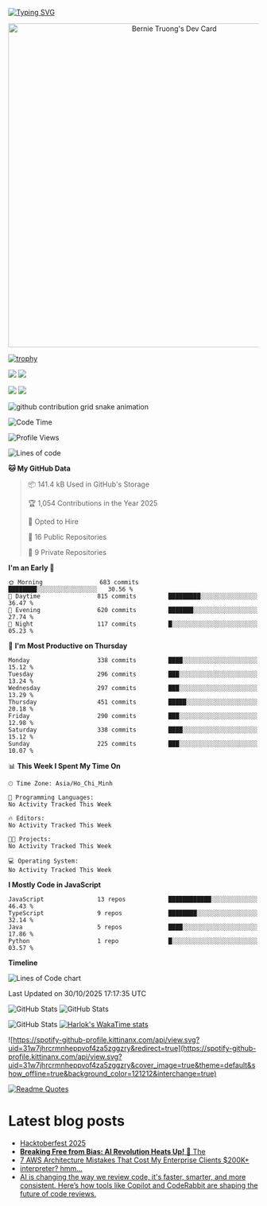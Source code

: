 [![Typing SVG](https://readme-typing-svg.demolab.com?font=Fira+Code&pause=1000&color=F37022&center=true&vCenter=true&random=true&width=435&lines=A+Senior+Student+at+FPT+University;A+Member+of+Japanese+Software+Club;A+Passionate+and+Curiosity+Developer)](https://git.io/typing-svg)

<div align="center">
   <a href="https://app.daily.dev/bernietruong">
      <img src="./devcard.png" width="652" alt="Bernie Truong's Dev Card"/>
   </a>
</div>

[![trophy](https://github-profile-trophy.vercel.app/?username=i-am-truong&theme=buddhism)](https://github.com/ryo-ma/github-profile-trophy)

![](https://raw.githubusercontent.com/i-am-truong/i-am-truong/master/generated/languages.svg#gh-dark-mode-only)
![](https://raw.githubusercontent.com/i-am-truong/i-am-truong/master/generated/overview.svg#gh-dark-mode-only)

![](https://raw.githubusercontent.com/i-am-truong/i-am-truong/master/generated/overview.svg#gh-light-mode-only)
![](https://raw.githubusercontent.com/i-am-truong/i-am-truong/master/generated/languages.svg#gh-light-mode-only)

<picture>
  <source
    media="(prefers-color-scheme: dark)"
    srcset="https://raw.githubusercontent.com/i-am-truong/i-am-truong/output/github-contribution-grid-snake-dark.svg"
  />
  <source
    media="(prefers-color-scheme: light)"
    srcset="https://raw.githubusercontent.com/i-am-truong/i-am-truong/output/github-contribution-grid-snake.svg"
  />
  <img
    alt="github contribution grid snake animation"
    src="https://raw.githubusercontent.com/i-am-truong/i-am-truong/output/github-contribution-grid-snake.svg"
  />
</picture>

<!--START_SECTION:waka-->
![Code Time](http://img.shields.io/badge/Code%20Time-14%20hrs%2031%20mins-blue)

![Profile Views](http://img.shields.io/badge/Profile%20Views-0-blue)

![Lines of code](https://img.shields.io/badge/From%20Hello%20World%20I%27ve%20Written-763.7%20thousand%20lines%20of%20code-blue)

**🐱 My GitHub Data** 

> 📦 141.4 kB Used in GitHub's Storage 
 > 
> 🏆 1,054 Contributions in the Year 2025
 > 
> 💼 Opted to Hire
 > 
> 📜 16 Public Repositories 
 > 
> 🔑 9 Private Repositories 
 > 
**I'm an Early 🐤** 

```text
🌞 Morning                683 commits         ████████░░░░░░░░░░░░░░░░░   30.56 % 
🌆 Daytime                815 commits         █████████░░░░░░░░░░░░░░░░   36.47 % 
🌃 Evening                620 commits         ███████░░░░░░░░░░░░░░░░░░   27.74 % 
🌙 Night                  117 commits         █░░░░░░░░░░░░░░░░░░░░░░░░   05.23 % 
```
📅 **I'm Most Productive on Thursday** 

```text
Monday                   338 commits         ████░░░░░░░░░░░░░░░░░░░░░   15.12 % 
Tuesday                  296 commits         ███░░░░░░░░░░░░░░░░░░░░░░   13.24 % 
Wednesday                297 commits         ███░░░░░░░░░░░░░░░░░░░░░░   13.29 % 
Thursday                 451 commits         █████░░░░░░░░░░░░░░░░░░░░   20.18 % 
Friday                   290 commits         ███░░░░░░░░░░░░░░░░░░░░░░   12.98 % 
Saturday                 338 commits         ████░░░░░░░░░░░░░░░░░░░░░   15.12 % 
Sunday                   225 commits         ███░░░░░░░░░░░░░░░░░░░░░░   10.07 % 
```


📊 **This Week I Spent My Time On** 

```text
🕑︎ Time Zone: Asia/Ho_Chi_Minh

💬 Programming Languages: 
No Activity Tracked This Week

🔥 Editors: 
No Activity Tracked This Week

🐱‍💻 Projects: 
No Activity Tracked This Week

💻 Operating System: 
No Activity Tracked This Week
```

**I Mostly Code in JavaScript** 

```text
JavaScript               13 repos            ████████████░░░░░░░░░░░░░   46.43 % 
TypeScript               9 repos             ████████░░░░░░░░░░░░░░░░░   32.14 % 
Java                     5 repos             ████░░░░░░░░░░░░░░░░░░░░░   17.86 % 
Python                   1 repo              █░░░░░░░░░░░░░░░░░░░░░░░░   03.57 % 
```



**Timeline**

![Lines of Code chart](https://raw.githubusercontent.com/i-am-truong/i-am-truong/master/assets/bar_graph.png)


 Last Updated on 30/10/2025 17:17:35 UTC
<!--END_SECTION:waka-->

![GitHub Stats](https://github-readme-stats.vercel.app/api?username=i-am-truong&show=reviews,discussions_started,discussions_answered,prs_merged,prs_merged_percentage&theme=ambient_gradient&rank_icon=percentile&show_icons=true&include_all_commits=true&hide_border=true&count_private=true)
![GitHub Stats](https://streak-stats.demolab.com?user=i-am-truong&theme=ambient_gradient&hide_border=true)

![GitHub Stats](https://github-readme-stats.vercel.app/api/top-langs/?username=i-am-truong&theme=ambient_gradient&show_icons=true&hide_border=true&layout=compact)
[![Harlok's WakaTime stats](https://github-readme-stats.vercel.app/api/wakatime?username=iamtruong&theme=ambient_gradient&layout=compact&custom_title=Bernie%20Truong's%20WakaTime%20Stats)](https://github.com/anuraghazra/github-readme-stats)

![https://spotify-github-profile.kittinanx.com/api/view.svg?uid=31w7jhrcrmnheppvof4za5zggzry&redirect=true](https://spotify-github-profile.kittinanx.com/api/view.svg?uid=31w7jhrcrmnheppvof4za5zggzry&cover_image=true&theme=default&show_offline=true&background_color=121212&interchange=true)

[![Readme Quotes](https://quotes-github-readme.vercel.app/api?type=horizontal&theme=github_blue)](https://github.com/piyushsuthar/github-readme-quotes)


# Latest blog posts
<!-- BLOG-POST-LIST:START -->
- [Hacktoberfest 2025](https://dev.to/lowla/hacktoberfest-2025-9fj)
- [**Breaking Free from Bias: AI Revolution Heats Up!** 🚀 The](https://dev.to/drcarlosruizviquez/breaking-free-from-bias-ai-revolution-heats-up-the-5a4g)
- [7 AWS Architecture Mistakes That Cost My Enterprise Clients $200K+](https://dev.to/carlosinfantes/7-aws-architecture-mistakes-that-cost-my-enterprise-clients-200k-5b8f)
- [interpreter? hmm...](https://dev.to/fern_d3v/interpreter-hmm-m3g)
- [AI is changing the way we review code, it&#39;s faster, smarter, and more consistent. Here’s how tools like Copilot and CodeRabbit are shaping the future of code reviews.](https://dev.to/najilouis/ai-is-changing-the-way-we-review-code-its-faster-smarter-and-more-consistent-heres-how-tools-3j3i)
<!-- BLOG-POST-LIST:END -->

<!-- START gadpp -->
